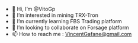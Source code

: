 - 👋 Hi, I’m @VitoGp
- 👀 I’m interested in mining TRX-Tron
- 🌱 I’m currently learning FBS Trading platform
- 💞️ I’m looking to collaborate on Forsage platform
- 📫 How to reach me : VincentGafane@gmail.com

<!---
VitoGp/VitoGp is a ✨ special ✨ repository because its `README.md` (this file) appears on your GitHub profile.
You can click the Preview link to take a look at your changes.
--->
